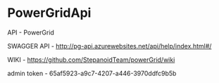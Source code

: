 # PowerGridApi
API - PowerGrid

SWAGGER API - http://pg-api.azurewebsites.net/api/help/index.html#/

WIKI - https://github.com/StepanoidTeam/powerGrid/wiki

admin token - 65af5923-a9c7-4207-a446-3970ddfc9b5b
